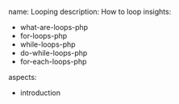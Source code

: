 name: Looping
description: How to loop
insights:
  - what-are-loops-php
  - for-loops-php
  - while-loops-php
  - do-while-loops-php
  - for-each-loops-php

aspects:
  - introduction
 

